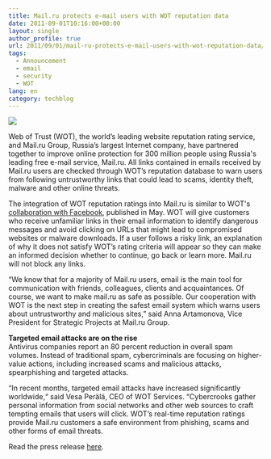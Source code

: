```yaml
---
title: Mail.ru protects e-mail users with WOT reputation data
date: 2011-09-01T10:16:00+00:00
layout: single
author_profile: true
url: 2011/09/01/mail-ru-protects-e-mail-users-with-wot-reputation-data/
tags:
  - Announcement
  - email
  - security
  - WOT
lang: en
category: techblog
---
```

[![](http://1.bp.blogspot.com/-O7533LeABAw/Tl9UGBy0snI/AAAAAAAAEAw/2uoe49hFgz8/s1600/Mru.png)](http://1.bp.blogspot.com/-O7533LeABAw/Tl9UGBy0snI/AAAAAAAAEAw/2uoe49hFgz8/s1600/Mru.png)

Web of Trust (WOT), the world’s leading website reputation rating service, and Mail.ru Group, Russia’s largest Internet company, have partnered together to improve online protection for 300 million people using Russia's leading free e-mail service, Mail.ru. All links contained in emails received by Mail.ru users are checked through WOT’s reputation database to warn users from following untrustworthy links that could lead to scams, identity theft, malware and other online threats.

The integration of WOT reputation ratings into Mail.ru is similar to WOT's [collaboration with Facebook](http://www.mywot.com/en/blog/347-facebook-uses-wot-reputation-ratings-to-protect-users-from-scams-and-malware), published in May. WOT will give customers who receive unfamiliar links in their email information to identify dangerous messages and avoid clicking on URLs that might lead to compromised websites or malware downloads. If a user follows a risky link, an explanation of why it does not satisfy WOT’s rating criteria will appear so they can make an informed decision whether to continue, go back or learn more. Mail.ru will not block any links.

“We know that for a majority of Mail.ru users, email is the main tool for communication with friends, colleagues, clients and acquaintances. Of course, we want to make mail.ru as safe as possible. Our cooperation with WOT is the next step in creating the safest email system which warns users about untrustworthy and malicious sites,” said Anna Artamonova, Vice President for Strategic Projects at Mail.ru Group.

**Targeted email attacks are on the rise**  
Antivirus companies report an 80 percent reduction in overall spam volumes. Instead of traditional spam, cybercriminals are focusing on higher-value actions, including increased scams and malicious attacks, spearphishing and targeted attacks.

“In recent months, targeted email attacks have increased significantly worldwide,“ said Vesa Perälä, CEO of WOT Services. “Cybercrooks gather personal information from social networks and other web sources to craft tempting emails that users will click. WOT’s real-time reputation ratings provide Mail.ru customers a safe environment from phishing, scams and other forms of email threats.

Read the press release [here](http://www.mywot.com/en/press/web-of-trust-partners-with-russia-s-largest-internet-company-mail-ru-group).
